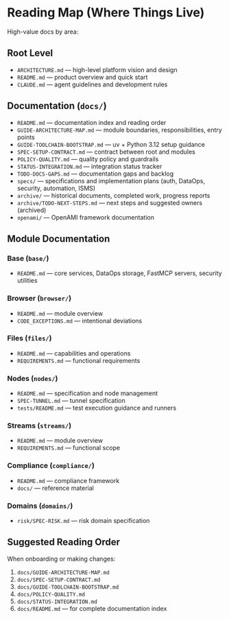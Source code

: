 # Reading Map (Where Things Live)

High-value docs by area:

## Root Level
- `ARCHITECTURE.md` — high-level platform vision and design
- `README.md` — product overview and quick start
- `CLAUDE.md` — agent guidelines and development rules

## Documentation (`docs/`)
- `README.md` — documentation index and reading order
- `GUIDE-ARCHITECTURE-MAP.md` — module boundaries, responsibilities, entry points
- `GUIDE-TOOLCHAIN-BOOTSTRAP.md` — uv + Python 3.12 setup guidance
- `SPEC-SETUP-CONTRACT.md` — contract between root and modules
- `POLICY-QUALITY.md` — quality policy and guardrails
- `STATUS-INTEGRATION.md` — integration status tracker
- `TODO-DOCS-GAPS.md` — documentation gaps and backlog
- `specs/` — specifications and implementation plans (auth, DataOps, security, automation, ISMS)
- `archive/` — historical documents, completed work, progress reports
- `archive/TODO-NEXT-STEPS.md` — next steps and suggested owners (archived)
- `openami/` — OpenAMI framework documentation

## Module Documentation

### Base (`base/`)
- `README.md` — core services, DataOps storage, FastMCP servers, security utilities

### Browser (`browser/`)
- `README.md` — module overview
- `CODE_EXCEPTIONS.md` — intentional deviations

### Files (`files/`)
- `README.md` — capabilities and operations
- `REQUIREMENTS.md` — functional requirements

### Nodes (`nodes/`)
- `README.md` — specification and node management
- `SPEC-TUNNEL.md` — tunnel specification
- `tests/README.md` — test execution guidance and runners

### Streams (`streams/`)
- `README.md` — module overview
- `REQUIREMENTS.md` — functional scope

### Compliance (`compliance/`)
- `README.md` — compliance framework
- `docs/` — reference material

### Domains (`domains/`)
- `risk/SPEC-RISK.md` — risk domain specification

## Suggested Reading Order

When onboarding or making changes:
1. `docs/GUIDE-ARCHITECTURE-MAP.md`
2. `docs/SPEC-SETUP-CONTRACT.md`
3. `docs/GUIDE-TOOLCHAIN-BOOTSTRAP.md`
4. `docs/POLICY-QUALITY.md`
5. `docs/STATUS-INTEGRATION.md`
6. `docs/README.md` — for complete documentation index
